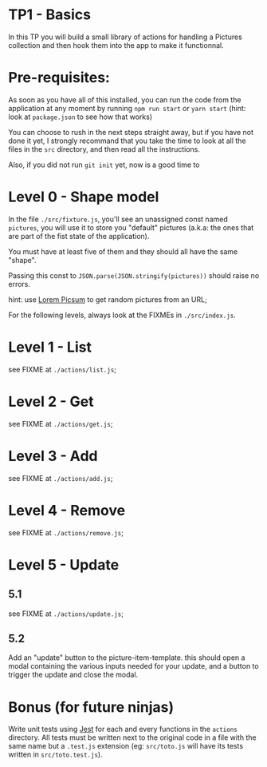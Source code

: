 # TP1 - Basics

In this TP you will build a small library of actions for handling a Pictures collection and then hook them into the app to make it functionnal.

# Pre-requisites:

As soon as you have all of this installed, you can run the code from the application
at any moment by running `npm run start` or `yarn start` (hint: look at `package.json` to see how that works)

You can choose to rush in the next steps straight away, but if you have not done it yet,
I strongly recommand that you take the time to look at all the files in the `src` directory,
and then read all the instructions.

Also, if you did not run `git init` yet, now is a good time to

# Level 0 - Shape model

In the file `./src/fixture.js`, you'll see an unassigned const named `pictures`,
you will use it to store you "default" pictures (a.k.a: the ones that are part of the fist state of the application).

You must have at least five of them and they should all have the same "shape".

Passing this const to `JSON.parse(JSON.stringify(pictures))` should raise no errors.

hint: use [Lorem Picsum](http://picsum.photos/) to get random pictures from an URL;

For the following levels, always look at the FIXMEs in `./src/index.js`.

# Level 1 - List

see FIXME at `./actions/list.js`;

# Level 2 - Get

see FIXME at `./actions/get.js`;

# Level 3 - Add

see FIXME at `./actions/add.js`;

# Level 4 - Remove

see FIXME at `./actions/remove.js`;

# Level 5 - Update

## 5.1

see FIXME at `./actions/update.js`;

## 5.2

Add an "update" button to the picture-item-template.
this should open a modal containing the various inputs needed for your update,
and a button to trigger the update and close the modal.

# Bonus (for future ninjas)

Write unit tests using [Jest](https://facebook.github.io/jest/) for each and every functions in the `actions` directory.
All tests must be written next to the original code in a file with the same name but a `.test.js` extension (eg: `src/toto.js` will have its tests written in `src/toto.test.js`).
